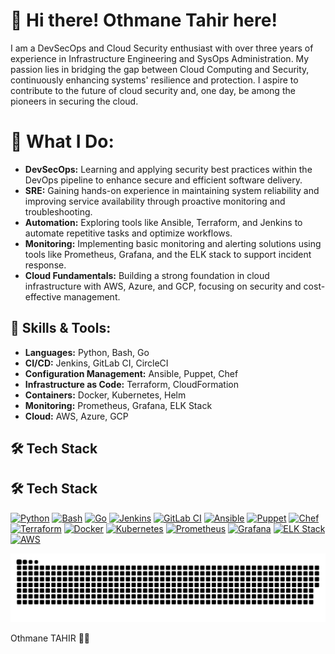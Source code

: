 # 👋 Hi there! Othmane Tahir here!

I am a DevSecOps and Cloud Security enthusiast with over three years of experience in Infrastructure Engineering and SysOps Administration. My passion lies in bridging the gap between Cloud Computing and Security, continuously enhancing systems' resilience and protection. I aspire to contribute to the future of cloud security and, one day, be among the pioneers in securing the cloud.

# 🔧 What I Do:

- **DevSecOps:** Learning and applying security best practices within the DevOps pipeline to enhance secure and efficient software delivery.
- **SRE:** Gaining hands-on experience in maintaining system reliability and improving service availability through proactive monitoring and troubleshooting.
- **Automation:** Exploring tools like Ansible, Terraform, and Jenkins to automate repetitive tasks and optimize workflows.
- **Monitoring:** Implementing basic monitoring and alerting solutions using tools like Prometheus, Grafana, and the ELK stack to support incident response.
- **Cloud Fundamentals:** Building a strong foundation in cloud infrastructure with AWS, Azure, and GCP, focusing on security and cost-effective management.

## 🚀 Skills & Tools:

- **Languages:** Python, Bash, Go
- **CI/CD:** Jenkins, GitLab CI, CircleCI
- **Configuration Management:** Ansible, Puppet, Chef
- **Infrastructure as Code:** Terraform, CloudFormation
- **Containers:** Docker, Kubernetes, Helm
- **Monitoring:** Prometheus, Grafana, ELK Stack
- **Cloud:** AWS, Azure, GCP

## 🛠 Tech Stack

## 🛠 Tech Stack
<p>
  <a href="#"><img alt="Python" src="https://img.shields.io/badge/-Python-%2314354C?style=for-the-badge&logo=python&logoColor=white" /></a>
  <a href="#"><img alt="Bash" src="https://img.shields.io/badge/-Bash-%23121011?style=for-the-badge&logo=gnubash&logoColor=white" /></a>
  <a href="#"><img alt="Go" src="https://img.shields.io/badge/-Go-%2300ADD8?style=for-the-badge&logo=go&logoColor=white" /></a>
  <a href="#"><img alt="Jenkins" src="https://img.shields.io/badge/-Jenkins-%23D24939?style=for-the-badge&logo=jenkins&logoColor=white" /></a>
  <a href="#"><img alt="GitLab CI" src="https://img.shields.io/badge/-GitLab%20CI-%23FCA121?style=for-the-badge&logo=gitlab&logoColor=white" /></a>
  <a href="#"><img alt="Ansible" src="https://img.shields.io/badge/-Ansible-%23EE0000?style=for-the-badge&logo=ansible&logoColor=white" /></a>
  <a href="#"><img alt="Puppet" src="https://img.shields.io/badge/-Puppet-%23FFAE1A?style=for-the-badge&logo=puppet&logoColor=black" /></a>
  <a href="#"><img alt="Chef" src="https://img.shields.io/badge/-Chef-%23F29220?style=for-the-badge&logo=chef&logoColor=white" /></a>
  <a href="#"><img alt="Terraform" src="https://img.shields.io/badge/-Terraform-%235835CC?style=for-the-badge&logo=terraform&logoColor=white" /></a>
  <a href="#"><img alt="Docker" src="https://img.shields.io/badge/-Docker-%232496ED?style=for-the-badge&logo=docker&logoColor=white" /></a>
  <a href="#"><img alt="Kubernetes" src="https://img.shields.io/badge/-Kubernetes-%23326CE5?style=for-the-badge&logo=kubernetes&logoColor=white" /></a>
  <a href="#"><img alt="Prometheus" src="https://img.shields.io/badge/-Prometheus-%23E6522C?style=for-the-badge&logo=prometheus&logoColor=white" /></a>
  <a href="#"><img alt="Grafana" src="https://img.shields.io/badge/-Grafana-%23F46800?style=for-the-badge&logo=grafana&logoColor=white" /></a>
  <a href="#"><img alt="ELK Stack" src="https://img.shields.io/badge/-ELK%20Stack-%23000000?style=for-the-badge&logo=elasticstack&logoColor=white" /></a>
  <a href="#"><img alt="AWS" src="https://img.shields.io/badge/-AWS-%23FF9900?style=for-the-badge&logo=amazonaws&logoColor=white" /></a>
</p>


<picture>
<source media="(prefers-color-scheme: dark)" srcset="https://raw.githubusercontent.com/davraops/davraops/output/github-contribution-grid-snake-dark.svg">
<source media="(prefers-color-scheme: light)" srcset="https://raw.githubusercontent.com/davraops/davraops/output/github-contribution-grid-snake.svg">
<img alt="github contribution grid snake animation" src="https://raw.githubusercontent.com/davraops/davraops/output/github-contribution-grid-snake.svg">
</picture>


Othmane TAHIR 🧑‍💻
